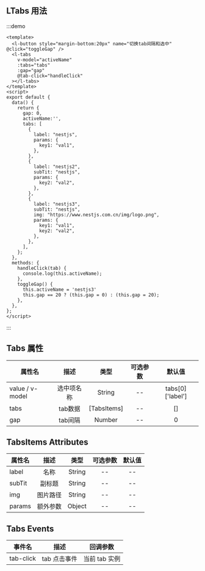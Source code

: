 ## LTabs 用法

:::demo

```vue
<template>
  <l-button style="margin-bottom:20px" name="切换tab间隔和选中" @click="toggleGap" />
  <l-tabs
    v-model="activeName"
    :tabs="tabs"
    :gap="gap"
    @tab-click="handleClick"
  ></l-tabs>
</template>
<script>
export default {
  data() {
    return {
      gap: 0,
      activeName:'',
      tabs: [
        {
          label: "nestjs",
          params: {
            key1: "val1",
          },
        },
        {
          label: "nestjs2",
          subTit: "nestjs",
          params: {
            key2: "val2",
          },
        },
        {
          label: "nestjs3",
          subTit: "nestjs",
          img: "https://www.nestjs.com.cn/img/logo.png",
          params: {
            key1: "val1",
            key2: "val2",
          },
        },
      ],
    };
  },
  methods: {
    handleClick(tab) {
      console.log(this.activeName);
    },
    toggleGap() {
      this.activeName = 'nestjs3'
      this.gap == 20 ? (this.gap = 0) : (this.gap = 20);
    },
  },
};
</script>
```

:::

## Tabs 属性

| 属性名     |     描述     |    类型     | 可选参数 |      默认值      |
| ---------- | :----------: | :---------: | :------: | :--------------: |
| value / v-model |  选中项名称  |   String    |    --    | tabs[0]['label'] |
| tabs       |   tab数据   | [TabsItems] |    --    |        []        |
| gap        | tab间隔 |   Number    |    --    |        0         |

## TabsItems Attributes

| 属性名 |   描述   |  类型  | 可选参数 | 默认值 |
| ------ | :------: | :----: | :------: | :----: |
| label  |   名称   | String |    --    |   --   |
| subTit |  副标题  | String |    --    |   --   |
| img    | 图片路径 | String |    --    |   --   |
| params | 额外参数 | Object |    --    |   --   |

## Tabs Events

| 事件名    |     描述     |   回调参数    |
| --------- | :----------: | :-----------: |
| tab-click | tab 点击事件 | 当前 tab 实例 |
